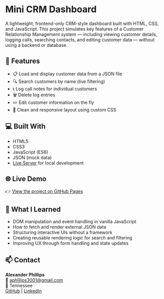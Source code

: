 # Mini CRM Dashboard

A lightweight, frontend-only CRM-style dashboard built with HTML, CSS, and JavaScript. This project simulates key features of a Customer Relationship Management system — including viewing customer details, logging calls, searching contacts, and editing customer data — without using a backend or database.

## 🔧 Features

- 📋 Load and display customer data from a JSON file
- 🔍 Search customers by name (live filtering)
- 📞 Log call notes for individual customers
- 🗑️ Delete log entries
- ✏️ Edit customer information on the fly
- 🎨 Clean and responsive layout using custom CSS

## 💻 Built With

- HTML5
- CSS3
- JavaScript (ES6)
- JSON (mock data)
- [Live Server](https://marketplace.visualstudio.com/items?itemName=ritwickdey.LiveServer) for local development

## 🌐 Live Demo

👉 [View the project on GitHub Pages](https://aphillips3001.github.io/mini-crm-dashboard/)  

## 🧠 What I Learned

- DOM manipulation and event handling in vanilla JavaScript
- How to fetch and render external JSON data
- Structuring interactive UIs without a framework
- Creating reusable rendering logic for search and filtering
- Improving UX through form handling and state updates

## 📫 Contact

**Alexander Phillips**  
📧 aphillips3001@gmail.com  
📍 Tennessee  
[GitHub](https://github.com/aphillips3001) | [LinkedIn](https://linkedin.com/in/yourprofile)
